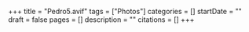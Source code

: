 +++
title = "Pedro5.avif"
tags = ["Photos"]
categories = []
startDate = ""
draft = false
pages = []
description = ""
citations = []
+++
